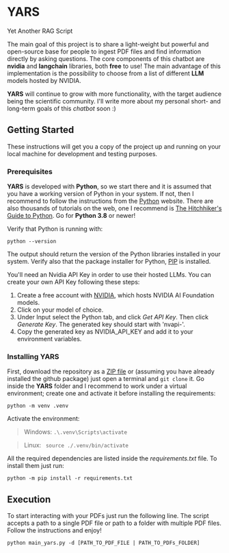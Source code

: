 # YARS
Yet Another RAG Script

The main goal of this project is to share a light-weight but powerful and open-source base for people to ingest PDF files and find information directly by asking questions. The core components of this chatbot are **nvidia** and **langchain** libraries, both **free** to use! The main advantage of this implementation is the possibility to choose from a list of different **LLM** models hosted by NVIDIA.

**YARS** will continue to grow with more functionality, with the target audience being the scientific community. I'll write more about my personal short- and long-term goals of this *chatbot* soon :)

## Getting Started

These instructions will get you a copy of the project up and running on your local machine for development and testing purposes.

### Prerequisites

**YARS** is developed with **Python**, so we start there and it is assumed that you have a working version of Python in your system. If not, then I recommend to follow the instructions from the [Python](https://www.python.org/) website. There are also thousands of tutorials on the web, one I recommend is [The Hitchhiker's Guide to Python](https://docs.python-guide.org/starting/installation/#installation). Go for **Python 3.8** or newer!

Verify that Python is running with:
```
python --version
```
The output should return the version of the Python libraries installed in your system. Verify also that the package installer for Python, [PIP](https://pip.pypa.io/en/stable/installation/) is installed.

You'll need an Nvidia API Key in order to use their hosted LLMs. You can create your own API Key following these steps:

1. Create a free account with [NVIDIA](https://build.nvidia.com/explore/discover), which hosts NVIDIA AI Foundation models.
2. Click on your model of choice.
3. Under Input select the Python tab, and click *Get API Key*. Then click *Generate Key*. The generated key should start with 'nvapi-'.
4. Copy the generated key as NVIDIA_API_KEY and add it to your environment variables.

### Installing YARS

First, download the repository as a [ZIP file](https://github.com/apolo74/YARS/archive/refs/heads/main.zip) or (assuming you have already installed the github package) just open a terminal and `git clone` it. Go inside the **YARS** folder and I recommend to work under a virtual environment; create one and activate it before installing the requirements:
```
python -m venv .venv
```
Activate the environment:
> Windows:
    ```
    .\.venv\Scripts\activate
    ```

> Linux: 
    ``` 
    source ./.venv/bin/activate 
    ```

All the required dependencies are listed inside the *requirements.txt* file. To install them just run:
```
python -m pip install -r requirements.txt
```

## Execution
To start interacting with your PDFs just run the following line. The script accepts a path to a single PDF file or path to a folder with multiple PDF files. Follow the instructions and enjoy!
```
python main_yars.py -d [PATH_TO_PDF_FILE | PATH_TO_PDFs_FOLDER]
```
